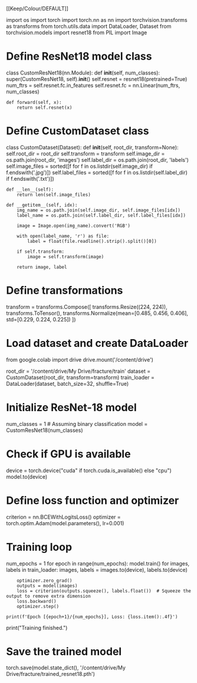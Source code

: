 [[Keep/Colour/DEFAULT]] 

import os
import torch
import torch.nn as nn
import torchvision.transforms as transforms
from torch.utils.data import DataLoader, Dataset
from torchvision.models import resnet18
from PIL import Image

# Define ResNet18 model class
class CustomResNet18(nn.Module):
    def __init__(self, num_classes):
        super(CustomResNet18, self).__init__()
        self.resnet = resnet18(pretrained=True)
        num_ftrs = self.resnet.fc.in_features
        self.resnet.fc = nn.Linear(num_ftrs, num_classes)

    def forward(self, x):
        return self.resnet(x)

# Define CustomDataset class
class CustomDataset(Dataset):
    def __init__(self, root_dir, transform=None):
        self.root_dir = root_dir
        self.transform = transform
        self.image_dir = os.path.join(root_dir, 'images')
        self.label_dir = os.path.join(root_dir, 'labels')
        self.image_files = sorted([f for f in os.listdir(self.image_dir) if f.endswith('.jpg')])
        self.label_files = sorted([f for f in os.listdir(self.label_dir) if f.endswith('.txt')])

    def __len__(self):
        return len(self.image_files)

    def __getitem__(self, idx):
        img_name = os.path.join(self.image_dir, self.image_files[idx])
        label_name = os.path.join(self.label_dir, self.label_files[idx])

        image = Image.open(img_name).convert('RGB')

        with open(label_name, 'r') as file:
            label = float(file.readline().strip().split()[0])

        if self.transform:
            image = self.transform(image)

        return image, label

# Define transformations
transform = transforms.Compose([
    transforms.Resize((224, 224)),
    transforms.ToTensor(),
    transforms.Normalize(mean=[0.485, 0.456, 0.406], std=[0.229, 0.224, 0.225])
])

# Load dataset and create DataLoader
from google.colab import drive
drive.mount('/content/drive')

root_dir = '/content/drive/My Drive/fracture/train'
dataset = CustomDataset(root_dir, transform=transform)
train_loader = DataLoader(dataset, batch_size=32, shuffle=True)

# Initialize ResNet-18 model
num_classes = 1  # Assuming binary classification
model = CustomResNet18(num_classes)

# Check if GPU is available
device = torch.device("cuda" if torch.cuda.is_available() else "cpu")
model.to(device)

# Define loss function and optimizer
criterion = nn.BCEWithLogitsLoss()
optimizer = torch.optim.Adam(model.parameters(), lr=0.001)

# Training loop
num_epochs = 1
for epoch in range(num_epochs):
    model.train()
    for images, labels in train_loader:
        images, labels = images.to(device), labels.to(device)

        optimizer.zero_grad()
        outputs = model(images)
        loss = criterion(outputs.squeeze(), labels.float())  # Squeeze the output to remove extra dimension
        loss.backward()
        optimizer.step()

    print(f'Epoch [{epoch+1}/{num_epochs}], Loss: {loss.item():.4f}')

print("Training finished.")
# Save the trained model
torch.save(model.state_dict(), '/content/drive/My Drive/fracture/trained_resnet18.pth')

